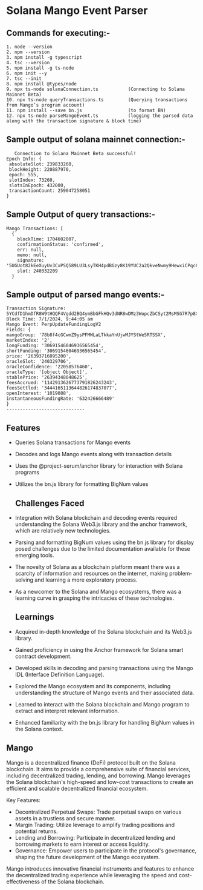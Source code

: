 # Solana Mango Event Parser
## Commands for executing:-
```
1. node --version
2. npm --version
3. npm install -g typescript
4. tsc --version
5. npm install -g ts-node
6. npm init --y
7. tsc --init
8. npm install @types/node
9. npx ts-node solanaConnection.ts           (Connecting to Solana Mainnet Beta)
10. npx ts-node queryTransactions.ts         (Querying transactions from Mango’s program account)
11. npm install --save bn.js                 (to format BN)
12. npx ts-node parseMangoEvent.ts           (logging the parsed data along with the transaction signature & block time)
```


 ##   Sample output of solana mainnet connection:-
 ```
    Connection to Solana Mainnet Beta successful!
Epoch Info: {
  absoluteSlot: 239833260,
  blockHeight: 220887970,
  epoch: 555,
  slotIndex: 73260,
  slotsInEpoch: 432000,
  transactionCount: 259047258051
}
```

## Sample Output of query transactions:-
```
Mango Transactions: [
  {
    blockTime: 1704602007,
    confirmationStatus: 'confirmed',
    err: null,
    memo: null,
    signature: '5UGUot82kEeXuyUv3CxPSQ589LU3LsyTKH4pdBGzy8K19YUC2a2QkveNwmy9HewxiCPqc65iK8CT6XiSPoVwLJwB',
    slot: 240332209
  }
```

  ## Sample output of  parsed mango events:-
  ```
  Transaction Signature: 5YCdfD1hmDfR8W9tHQQF4Vgdd2BQ4ymBbGFkHQv3dNR8wDMz3WopcZbCSyt2MsMSG7R7p8XXqf3DfrG86YNJstGz
Block Time: 7/1/2024, 9:44:05 am
Mango Event: PerpUpdateFundingLogV2
Fields: {
  mangoGroup: '78b8f4cGCwmZ9ysPFMWLaLTkkaYnUjwMJYStWe5RTSSX',
  marketIndex: '2',
  longFunding: '30691546046936565454',
  shortFunding: '30691546046936565454',
  price: '26393716095200',
  oracleSlot: '240329706',
  oracleConfidence: '22058576460',
  oracleType: '[object Object]',
  stablePrice: '26394348048625',
  feesAccrued: '1142913626773791826243243',
  feesSettled: '3444165113644826174837077',
  openInterest: '1019088',
  instantaneousFundingRate: '632426666489'
}
-----------------------------
```

## Features

- Queries Solana transactions for Mango events
- Decodes and logs Mango events along with transaction details
- Uses the @project-serum/anchor library for interaction with Solana programs
- Utilizes the bn.js library for formatting BigNum values

  ## Challenges Faced

- Integration with Solana blockchain and decoding events required understanding the Solana Web3.js library and the anchor framework, which are relatively new technologies.
- Parsing and formatting BigNum values using the bn.js library for display posed challenges due to the limited documentation available for these emerging tools.
- The novelty of Solana as a blockchain platform meant there was a scarcity of information and resources on the internet, making problem-solving and learning a more exploratory process.
- As a newcomer to the Solana and Mango ecosystems, there was a learning curve in grasping the intricacies of these technologies.

  ## Learnings

- Acquired in-depth knowledge of the Solana blockchain and its Web3.js library.
- Gained proficiency in using the Anchor framework for Solana smart contract development.
- Developed skills in decoding and parsing transactions using the Mango IDL (Interface Definition Language).
- Explored the Mango ecosystem and its components, including understanding the structure of Mango events and their associated data.
- Learned to interact with the Solana blockchain and Mango program to extract and interpret relevant information.
- Enhanced familiarity with the bn.js library for handling BigNum values in the Solana context.

## Mango

Mango is a decentralized finance (DeFi) protocol built on the Solana blockchain. It aims to provide a comprehensive suite of financial services, including decentralized trading, lending, and borrowing. Mango leverages the Solana blockchain's high-speed and low-cost transactions to create an efficient and scalable decentralized financial ecosystem.

Key Features:
- Decentralized Perpetual Swaps: Trade perpetual swaps on various assets in a trustless and secure manner.
- Margin Trading: Utilize leverage to amplify trading positions and potential returns.
- Lending and Borrowing: Participate in decentralized lending and borrowing markets to earn interest or access liquidity.
- Governance: Empower users to participate in the protocol's governance, shaping the future development of the Mango ecosystem.

Mango introduces innovative financial instruments and features to enhance the decentralized trading experience while leveraging the speed and cost-effectiveness of the Solana blockchain.




    
